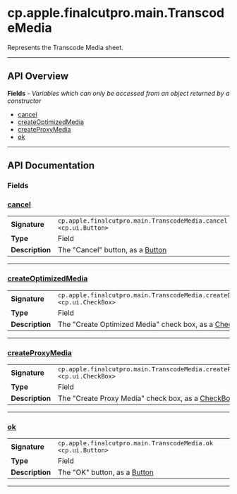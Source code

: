 # cp.apple.finalcutpro.main.TranscodeMedia

Represents the Transcode Media sheet.

---

## API Overview
**Fields** - _Variables which can only be accessed from an object returned by a constructor_
 * [cancel](#cancel)
 * [createOptimizedMedia](#createoptimizedmedia)
 * [createProxyMedia](#createproxymedia)
 * [ok](#ok)


---

## API Documentation

### Fields


### [cancel](#cancel)

|                                             |                                                                                     |
| --------------------------------------------|-------------------------------------------------------------------------------------|
| **Signature**                               | `cp.apple.finalcutpro.main.TranscodeMedia.cancel <cp.ui.Button>`                                                                    |
| **Type**                                    | Field                                                                     |
| **Description**                             | The "Cancel" button, as a [Button](cp.ui.Button.md)                                                                     |

---

### [createOptimizedMedia](#createoptimizedmedia)

|                                             |                                                                                     |
| --------------------------------------------|-------------------------------------------------------------------------------------|
| **Signature**                               | `cp.apple.finalcutpro.main.TranscodeMedia.createOptimizedMedia <cp.ui.CheckBox>`                                                                    |
| **Type**                                    | Field                                                                     |
| **Description**                             | The "Create Optimized Media" check box, as a [CheckBox](cp.ui.CheckBox.md)                                                                     |

---

### [createProxyMedia](#createproxymedia)

|                                             |                                                                                     |
| --------------------------------------------|-------------------------------------------------------------------------------------|
| **Signature**                               | `cp.apple.finalcutpro.main.TranscodeMedia.createProxyMedia <cp.ui.CheckBox>`                                                                    |
| **Type**                                    | Field                                                                     |
| **Description**                             | The "Create Proxy Media" check box, as a [CheckBox](cp.ui.CheckBox.md)                                                                     |

---

### [ok](#ok)

|                                             |                                                                                     |
| --------------------------------------------|-------------------------------------------------------------------------------------|
| **Signature**                               | `cp.apple.finalcutpro.main.TranscodeMedia.ok <cp.ui.Button>`                                                                    |
| **Type**                                    | Field                                                                     |
| **Description**                             | The "OK" button, as a [Button](cp.ui.Button.md)                                                                     |

---
